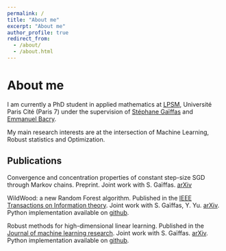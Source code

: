 ```yaml
---
permalink: /
title: "About me"
excerpt: "About me"
author_profile: true
redirect_from: 
  - /about/
  - /about.html
---
```


About me
======

I am currently a PhD student in applied mathematics  at [LPSM](https://www.lpsm.paris/), Université Paris Cité (Paris 7) under the supervision of [Stéphane Gaïffas](https://stephanegaiffas.github.io/) and [Emmanuel Bacry](http://www.cmap.polytechnique.fr/~bacry/).

My main research interests are at the intersection of Machine Learning, Robust statistics and Optimization.

Publications
------

Convergence and concentration properties of constant step-size SGD through Markov chains. Preprint. Joint work with S. Gaïffas. [arXiv](https://arxiv.org/abs/2306.11497)

WildWood: a new Random Forest algorithm. Published in the [IEEE Transactions on Information theory](https://ieeexplore.ieee.org/document/10155257). Joint work with S. Gaïffas, Y. Yu. [arXiv](https://arxiv.org/abs/2109.08010). Python implementation available on [github](https://github.com/pyensemble/wildwood).

Robust methods for high-dimensional linear learning. Published in the [Journal of machine learning research](https://www.jmlr.org/papers/volume24/22-0964/22-0964.pdf). Joint work with S. Gaïffas. [arXiv](https://arxiv.org/abs/2208.05447). Python implementation available on [github](https://github.com/linlearn/linlearn).

